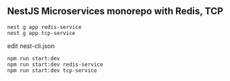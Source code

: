 ## NestJS Microservices monorepo with Redis, TCP

```
nest g app redis-service
nest g app tcp-service
```


edit nest-cli.json

```
npm run start:dev
npm run start:dev redis-service
npm run start:dev tcp-service
```




